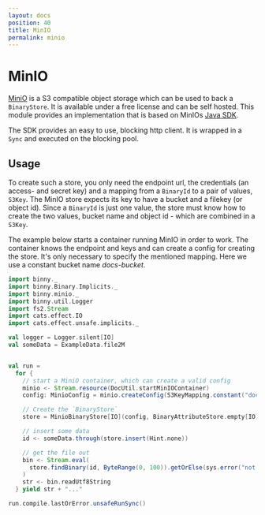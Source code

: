 ```yaml
---
layout: docs
position: 40
title: MinIO
permalink: minio
---
```


# MinIO

[MiniO](https://min.io/) is a S3 compatible object storage which can
be used to back a `BinaryStore`. It is available under a free license
and can be self hosted. This module provides an implementation that is
based on MinIOs [Java
SDK](https://docs.min.io/docs/java-client-quickstart-guide.html).

The SDK provides an easy to use, blocking http client. It is wrapped
in a `Sync` and executed on the blocking pool.

## Usage

To create such a store, you only need the endpoint url, the
credentials (an access- and secret key) and a mapping from a
`BinaryId` to a pair of values, `S3Key`. The MinIO store expects its
key to have a bucket and a filekey (or object id). Since a `BinaryId`
is just one value, the store must know how to create the two values,
bucket name and object id - which are combined in a `S3Key`.

The example below starts a container running MinIO in order to work.
The container knows the endpoint and keys and can create a config for
creating the store. It's only necessary to specify the mentioned
mapping. Here we use a constant bucket name _docs-bucket_.

```scala mdoc
import binny._
import binny.Binary.Implicits._
import binny.minio._
import binny.util.Logger
import fs2.Stream
import cats.effect.IO
import cats.effect.unsafe.implicits._

val logger = Logger.silent[IO]
val someData = ExampleData.file2M


val run =
  for {
    // start a MiniO container, which can create a valid config
    minio <- Stream.resource(DocUtil.startMinIOContainer)
    config: MinioConfig = minio.createConfig(S3KeyMapping.constant("docs-bucket"))

    // Create the `BinaryStore`
    store = MinioBinaryStore[IO](config, BinaryAttributeStore.empty[IO], logger)

    // insert some data
    id <- someData.through(store.insert(Hint.none))

    // get the file out
    bin <- Stream.eval(
      store.findBinary(id, ByteRange(0, 100)).getOrElse(sys.error("not found"))
    )
    str <- bin.readUtf8String
  } yield str + "..."

run.compile.lastOrError.unsafeRunSync()
```
